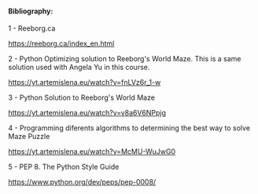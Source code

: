 #### Bibliography:

1 - Reeborg.ca

https://reeborg.ca/index_en.html

2 - Python Optimizing solution to Reeborg's World Maze. This is a same solution used with Angela Yu in this course.

https://yt.artemislena.eu/watch?v=fnLVz6r_1-w


3 - Python Solution to Reeborg's World Maze

https://yt.artemislena.eu/watch?v=v8a6V6NPpjg

4 - Programming diferents algorithms to determining the best way to solve Maze Puzzle

https://yt.artemislena.eu/watch?v=McMU-WuJwG0

5 - PEP 8. The Python Style Guide

https://www.python.org/dev/peps/pep-0008/
